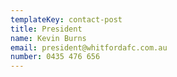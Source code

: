 ```yaml
---
templateKey: contact-post
title: President
name: Kevin Burns
email: president@whitfordafc.com.au
number: 0435 476 656
---
```


